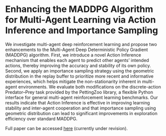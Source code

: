 # Enhancing the MADDPG Algorithm for Multi-Agent Learning via Action Inference and Importance Sampling

We investigate multi-agent deep reinforcement learning and propose two enhancements to the Multi-Agent Deep Deterministic Policy Gradient (MADDPG) algorithm. First, we introduce a novel Action Inference mechanism that enables each agent to predict other agents’ intended actions, thereby improving the accuracy and stability of its own policy. Second, we apply an importance sampling strategy using the geometric distribution in the replay buffer to prioritize more recent and informative experiences, which helps mitigate the non-stationarity inherent in multi-agent environments. We evaluate both modifications on the discrete-action Predator–Prey task provided by the PettingZoo library, a flexible Python interface for general multi-agent reinforcement learning benchmarks. Our results indicate that Action Inference is effective in improving learning stability and inter-agent cooperation and that importance sampling using geometric distribution can lead to significant improvements in exploration efficiency over standard MADDPG.

Full paper can be accessed [here](https://github.com/marcwalden1/maddpg-algorithm-enhancements/blob/main/Enhancing_MADDPG_Paper.pdf) (currently under revision).
